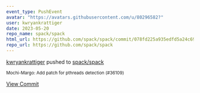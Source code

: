 ```yaml
---
event_type: PushEvent
avatar: "https://avatars.githubusercontent.com/u/80296582?"
user: kwryankrattiger
date: 2023-05-20
repo_name: spack/spack
html_url: https://github.com/spack/spack/commit/078fd225a935edfd5a24c69596ff207a4eee0fc1
repo_url: https://github.com/spack/spack
---
```


<a href='https://github.com/kwryankrattiger' target='_blank'>kwryankrattiger</a> pushed to <a href='https://github.com/spack/spack' target='_blank'>spack/spack</a>

<small>Mochi-Margo: Add patch for pthreads detection (#36109)</small>

<a href='https://github.com/spack/spack/commit/078fd225a935edfd5a24c69596ff207a4eee0fc1' target='_blank'>View Commit</a>
